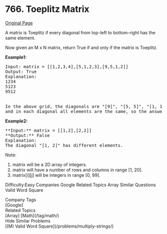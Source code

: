 # 766. Toeplitz Matrix

[Original Page](https://leetcode.com/problems/toeplitz-matrix/description/)

A matrix is Toeplitz if every diagonal from top-left to bottom-right has the same element.

Now given an M x N matrix, return True if and only if the matrix is Toeplitz.
 
**Example1:** 
<pre>
Input: matrix = [[1,2,3,4],[5,1,2,3],[9,5,1,2]]
Output: True
Explanation:
1234
5123
9512


In the above grid, the diagonals are "[9]", "[5, 5]", "[1, 1, 1]", "[2, 2, 2]", "[3, 3]", "[4]", 
and in each diagonal all elements are the same, so the answer is True.
</pre>

**Example2:** 
<pre>
**Input:** matrix = [[1,2],[2,2]]
**Output:** False
Explanation:
The diagonal "[1, 2]" has different elements.
</pre>

Note:
1. matrix will be a 2D array of integers.
2. matrix will have a number of rows and columns in range [1, 20].
3. matrix[i][j] will be integers in range [0, 99].


Difficulty:Easy
Companies 
Google
Related Topics 
Array
Similar Questions 
Valid Word Square

<div>
    <div id="company_tags" class="btn btn-xs btn-warning">Company Tags</div>
    <span class="hidebutton" style="display: inline;">[Google]</span>
</div>

<div>
    <div id="tags" class="btn btn-xs btn-warning">Related Topics</div>
    <span class="hidebutton" style="display: inline;">[Array] [Math](/tag/math/)</span>
</div>

<div>
    <div id="similar" class="btn btn-xs btn-warning">Hide Similar Problems</div>
    <span class="hidebutton" style="display: inline;">[(M) Valid Word Square](/problems/multiply-strings/) </span>
</div>
